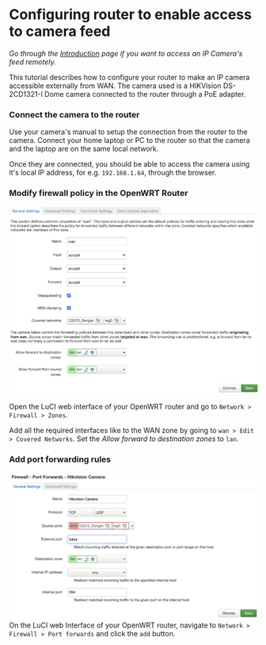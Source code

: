 # Configuring router to enable access to camera feed
*Go through the [Introduction](https://pulakk.github.io/blog/remote-camera/) page if you want to
access an IP Camera's feed remotely.*

This tutorial describes how to configure your router to make an IP camera accessible externally
from WAN. The camera used is a HIKVision DS-2CD1321-I Dome camera connected to the router
through a PoE adapter. 

### Connect the camera to the router
Use your camera's manual to setup the connection from the router to the camera. 
Connect your home laptop or PC to the router so that the camera and the laptop 
are on the same local network.

Once they are connected, you should be able to access the camera using it's
local IP address, for e.g. `192.168.1.64`, through the browser.

### Modify firewall policy in the OpenWRT Router

![Firewall Settings for zones in OpenWRT Router](https://raw.githubusercontent.com/pulakk/blog/main/remote-camera/images/open-firewall-zone-config.png)

Open the LuCI web interface of your OpenWRT router and go to `Network > Firewall > Zones`.

Add all the required interfaces like  to the WAN zone by going to `wan > Edit > Covered Networks`.
Set the *Allow forward to destination zones* to `lan`.

### Add port forwarding rules

![Firewall settings for Port forward in OpenWRT Router](https://raw.githubusercontent.com/pulakk/blog/main/remote-camera/images/openwrt-firewall-port-forward.png)
On the LuCI web Interface of your OpenWRT router, navigate to `Network > Firewall > Port forwards` 
and click the `add` button.
